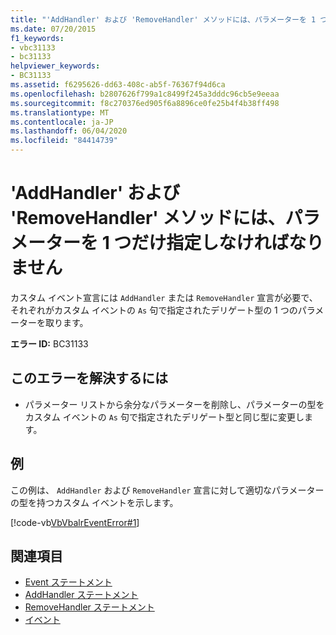 ```yaml
---
title: "'AddHandler' および 'RemoveHandler' メソッドには、パラメーターを 1 つだけ指定しなければなりません"
ms.date: 07/20/2015
f1_keywords:
- vbc31133
- bc31133
helpviewer_keywords:
- BC31133
ms.assetid: f6295626-dd63-408c-ab5f-76367f94d6ca
ms.openlocfilehash: b2807626f799a1c8499f245a3dddc96cb5e9eeaa
ms.sourcegitcommit: f8c270376ed905f6a8896ce0fe25b4f4b38ff498
ms.translationtype: MT
ms.contentlocale: ja-JP
ms.lasthandoff: 06/04/2020
ms.locfileid: "84414739"
---
```

# <a name="addhandler-and-removehandler-methods-must-have-exactly-one-parameter"></a>'AddHandler' および 'RemoveHandler' メソッドには、パラメーターを 1 つだけ指定しなければなりません
カスタム イベント宣言には `AddHandler` または `RemoveHandler` 宣言が必要で、それぞれがカスタム イベントの `As` 句で指定されたデリゲート型の 1 つのパラメーターを取ります。  
  
 **エラー ID:** BC31133  
  
## <a name="to-correct-this-error"></a>このエラーを解決するには  
  
- パラメーター リストから余分なパラメーターを削除し、パラメーターの型をカスタム イベントの `As` 句で指定されたデリゲート型と同じ型に変更します。  
  
## <a name="example"></a>例  
 この例は、 `AddHandler` および `RemoveHandler` 宣言に対して適切なパラメーターの型を持つカスタム イベントを示します。  
  
 [!code-vb[VbVbalrEventError#1](~/samples/snippets/visualbasic/VS_Snippets_VBCSharp/VbVbalrEventError/VB/VbVbalrEventError.vb#1)]  
  
## <a name="see-also"></a>関連項目

- [Event ステートメント](../language-reference/statements/event-statement.md)
- [AddHandler ステートメント](../language-reference/statements/addhandler-statement.md)
- [RemoveHandler ステートメント](../language-reference/statements/removehandler-statement.md)
- [イベント](../programming-guide/language-features/events/index.md)
